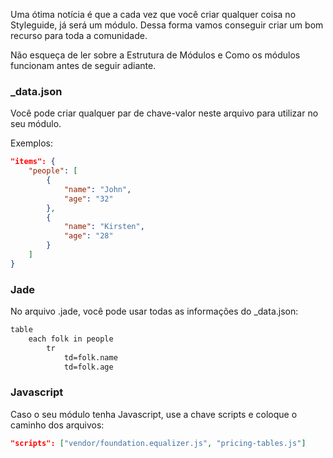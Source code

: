 Uma ótima notícia é que a cada vez que você criar qualquer coisa no Styleguide, já será um módulo. Dessa forma vamos conseguir criar um bom recurso para toda a comunidade.

Não esqueça de ler sobre a Estrutura de Módulos e Como os módulos funcionam antes de seguir adiante.

### _data.json
Você pode criar qualquer par de chave-valor neste arquivo para utilizar no seu módulo.

Exemplos:

```json
"items": {
	"people": [
		{
			"name": "John",
			"age": "32"
		},
		{
			"name": "Kirsten",
			"age": "28"
		}
	]
}
```

### Jade
No arquivo .jade, você pode usar todas as informações do _data.json:

```html
table
	each folk in people
		tr
			td=folk.name
			td=folk.age
```

### Javascript
Caso o seu módulo tenha Javascript, use a chave scripts e coloque o caminho dos arquivos:

```json
"scripts": ["vendor/foundation.equalizer.js", "pricing-tables.js"]
```
